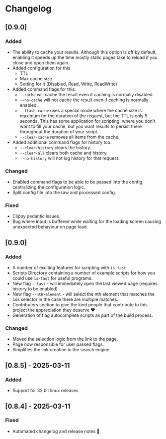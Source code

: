 # Changelog

## [0.9.0]
### Added
- The ability to cache your results. Although this option is off by default, enabling it speeds up the time mostly static pages take to reload if you close and open them again.
- Added configuration for this
  - TTL
  - Max cache size
  - Setting for it (Disabled, Read, Write, ReadWrite)
- Added command flags for this:
  - `--cache` will cache the result even if caching is normally disabled.
  - `--no-cache` will not cache the result even if caching is normally enabled.
  - `--flash-cache` uses a special mode where the cache size is maximum for the duration of the request, but the TTL is only 5 seconds. This has some application for scripting, where you don't want to fill your cache, but you want results to persist there throughout the duration of your script.
  - `--clear-cache` removes all items from the cache.
- Added additional command flags for history too.
  - `--clear-history` clears the history.
  - `--clear-all` clears both cache and history.
  - `--no-history` will not log history for that request.

### Changed
- Enabled command flags to be able to be passed into the config, centralizing the configuration logic.
- Split config file into the raw and processed config.

### Fixed
- Clippy pedantic issues.
- Bug where input is buffered while waiting for the loading screen causing unexpected behaviour on page load.

## [0.9.0]
### Added
- A number of exciting features for scripting with `is-fast`
- Scripts Directory containing a number of example scripts for how you could use `is-fast` for useful programs.
- New flag `--last` - will immediately open the last viewed page (requires history to be enabled)
- New flag `--nth-element` - will select the nth element that matches the css selector in the case there are multiple matches.
- Contributers section to give the kind people that contribute to this project the appreciation they deserve ❤️
- Generation of flag autocomplete scripts as part of the build process.

### Changed
- Moved the selection logic from the link to the page.
- Page now responsible for user passed flags.
- Simplifies the link creation in the search engine.

## [0.8.5] - 2025-03-11
### Added
- Support for 32 bit linux releases

## [0.8.4] - 2025-03-11
### Fixed
- Automated changelog and release notes 🤞
